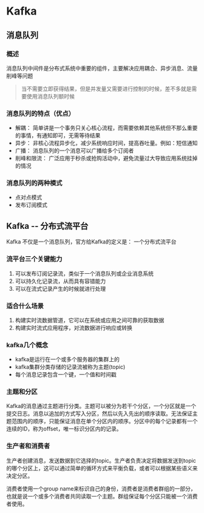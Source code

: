 # Kafka

## 消息队列

### 概述

消息队列中间件是分布式系统中重要的组件，主要解决应用耦合、异步消息、流量削峰等问题

> 当不需要立即获得结果，但是并发量又需要进行控制的时候，差不多就是需要使用消息队列额时候

### 消息队列的特点（优点）

+ 解耦： 简单讲是一个事务只关心核心流程，而需要依赖其他系统但不那么重要的事情，有通知即可，无需等待结果
+ 异步： 非核心流程异步化，减少系统响应时间，提高吞吐量。例如：短信通知
+ 广播： 消息队列的一个消息可以广播给多个订阅者
+ 削峰和限流： 广泛应用于秒杀或抢购活动中，避免流量过大导致应用系统挂掉的情况

### 消息队列的两种模式

+ 点对点模式
+ 发布订阅模式

## Kafka -- 分布式流平台

Kafka 不仅是一个消息队列，官方给Kafka的定义是： 一个分布式流平台

### 流平台三个关键能力

1. 可以发布订阅记录流，类似于一个消息队列或企业消息系统
2. 可以持久化记录流，从而具有容错能力
3. 可以在流式记录产生的时候就进行处理

### 适合什么场景

1. 构建实时流数据管道，它可以在系统或应用之间可靠的获取数据
2. 构建实时流式应用程序，对流数据进行响应或转换

### kafka几个概念

+ kafka是运行在一个或多个服务器的集群上的
+ kafka集群分类存储的记录流被称为主题(topic)
+ 每个消息记录包含一个键，一个值和时间戳

### 主题和分区

Kafka的消息通过主题进行分类。主题可以被分为若干个分区，一个分区就是一个提交日志。消息以追加的方式写入分区，然后以先入先出的顺序读取。无法保证主题范围内的顺序，只能保证消息在单个分区内的顺序。分区中的每个记录都有一个连续的ID，称为offset，唯一标识分区内的记录。

### 生产者和消费者

生产者创建消息，发送数据到它选择的topic。生产者负责决定将数据发送到topic的哪个分区上，这可以通过简单的循环方式来平衡负载，或者可以根据某些语义来决定分区。

消费者使用一个group name来标识自己的身份，消费者是消费者群组的一部分，也就是说一个或多个消费者共同读取一个主题。群组保证每个分区只能被一个消费者使用。